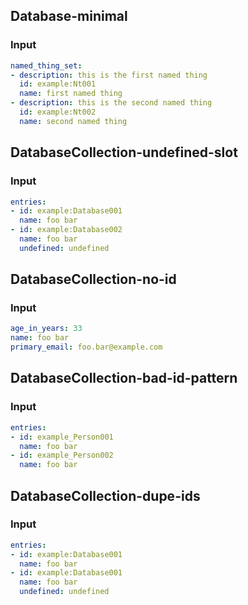 ## Database-minimal
### Input
```yaml
named_thing_set:
- description: this is the first named thing
  id: example:Nt001
  name: first named thing
- description: this is the second named thing
  id: example:Nt002
  name: second named thing

```
## DatabaseCollection-undefined-slot
### Input
```yaml
entries:
- id: example:Database001
  name: foo bar
- id: example:Database002
  name: foo bar
  undefined: undefined

```
## DatabaseCollection-no-id
### Input
```yaml
age_in_years: 33
name: foo bar
primary_email: foo.bar@example.com

```
## DatabaseCollection-bad-id-pattern
### Input
```yaml
entries:
- id: example_Person001
  name: foo bar
- id: example_Person002
  name: foo bar

```
## DatabaseCollection-dupe-ids
### Input
```yaml
entries:
- id: example:Database001
  name: foo bar
- id: example:Database001
  name: foo bar
  undefined: undefined

```
